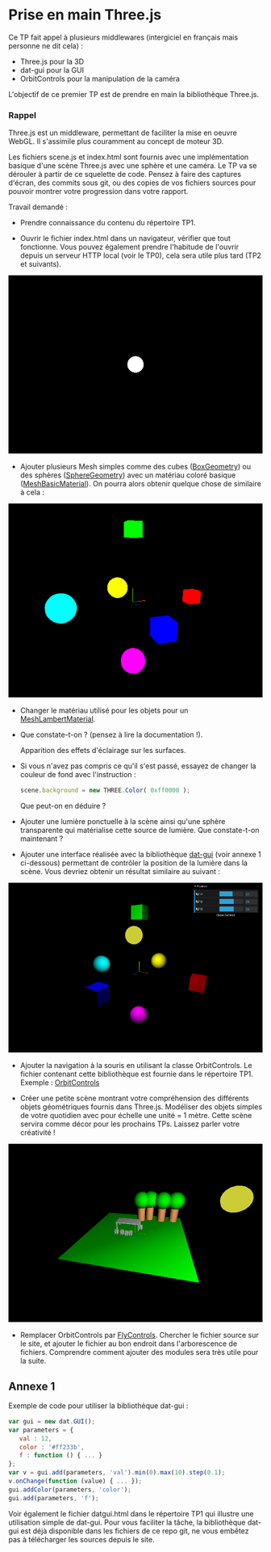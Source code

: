 # Prise en main Three.js

Ce TP fait appel à plusieurs middlewares (intergiciel en français mais personne ne dit cela) :

- Three.js pour la 3D
- dat-gui pour la GUI
- OrbitControls pour la manipulation de la caméra

L'objectif de ce premier TP est de prendre en main la bibliothèque Three.js.

### Rappel

Three.js est un middleware, permettant de faciliter la mise en oeuvre WebGL.
Il s'assimile plus couramment au concept de moteur 3D.

Les fichiers scene.js et index.html sont fournis avec une implémentation basique d'une scène Three.js avec une sphère et une caméra. Le TP va se dérouler à partir de ce squelette de code.
Pensez à faire des captures d'écran, des commits sous git, ou des copies de vos fichiers sources pour pouvoir montrer votre progression dans votre rapport.

Travail demandé :

- Prendre connaissance du contenu du répertoire TP1.

- Ouvrir le fichier index.html dans un navigateur, vérifier que tout fonctionne. Vous pouvez également prendre l'habitude de l'ouvrir depuis un serveur HTTP local (voir le TP0), cela sera utile plus tard (TP2 et suivants).

![illustration](P4x_1_0.png)

- Ajouter plusieurs Mesh simples comme des cubes ([BoxGeometry](https://threejs.org/docs/index.html#api/en/geometries/BoxGeometry)) ou des sphères ([SphereGeometry](https://threejs.org/docs/index.html#api/en/geometries/SphereGeometry)) avec un matériau coloré basique ([MeshBasicMaterial](https://threejs.org/docs/index.html#api/en/materials/MeshBasicMaterial)). On pourra alors obtenir quelque chose de similaire à cela :

![illustration](P4x_1_1.png)

- Changer le matériau utilisé pour les objets pour un [MeshLambertMaterial](https://threejs.org/docs/index.html#api/en/materials/MeshLambertMaterial). 

- Que constate-t-on  ? (pensez à lire la documentation !).
  
  Apparition des effets d'éclairage sur les surfaces.

- Si vous n'avez pas compris ce qu'il s'est passé, essayez de changer la couleur de fond avec l'instruction :
  
  ```js
  scene.background = new THREE.Color( 0xff0000 );
  ```
  
  Que peut-on en déduire ?

- Ajouter une lumière ponctuelle à la scène ainsi qu'une sphère transparente qui matérialise cette source de lumière. Que constate-t-on maintenant ?

- Ajouter une interface réalisée avec la bibliothèque [dat-gui](https://github.com/dataarts/dat.gui) (voir annexe 1 ci-dessous) permettant de contrôler la position de la lumière dans la scène. Vous devriez obtenir un résultat similaire au suivant :

![illustration](P4x_1_2.png)

- Ajouter la navigation à la souris en utilisant la classe OrbitControls. Le fichier contenant cette bibliothèque est fournie dans le répertoire TP1. Exemple : [OrbitControls](https://threejs.org/docs/#examples/controls/OrbitControls)

- Créer une petite scène montrant votre compréhension des différents objets géométriques fournis dans Three.js. Modéliser des objets simples de votre quotidien avec pour échelle une unité = 1 mètre. Cette scène servira comme décor pour les prochains TPs. Laissez parler votre créativité !

![illustration](P4x_1_3.png)

- Remplacer OrbitControls par [FlyControls](https://threejs.org/docs/index.html#examples/en/controls/FlyControls). Chercher le fichier source sur le site, et ajouter le fichier au bon endroit dans l'arborescence de fichiers. Comprendre comment ajouter des modules sera très utile pour la suite.

## Annexe 1

Exemple de code pour utiliser la bibliothèque dat-gui :

```js
var gui = new dat.GUI();
var parameters = {
   val : 12,
   color : '#ff233b',
   f : function () { ... }
};
var v = gui.add(parameters, 'val').min(0).max(10).step(0.1);
v.onChange(function (value) { ... });
gui.addColor(parameters, 'color');
gui.add(parameters, 'f');
```

Voir également le fichier datgui.html dans le répertoire TP1 qui illustre une utilisation simple de dat-gui.
Pour vous faciliter la tâche, la bibliothèque dat-gui est déjà disponible dans les fichiers de ce repo git, ne vous embêtez pas à télécharger les sources depuis le site.
